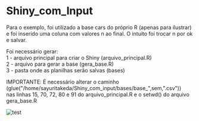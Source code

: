 # Shiny_com_Input

Para o exemplo, foi utilizado a base cars do próprio R (apenas para ilustrar) e foi inserido uma coluna com valores n ao final. O intuito foi trocar n por ok e salvar.

Foi necessário gerar:  
1 - arquivo principal para criar o Shiny (arquivo_principal.R)  
2 - arquivo para gerar a base (gera_base.R)  
3 - pasta onde as planilhas serão salvas (bases)    

IMPORTANTE: É necessário alterar o caminho (glue("/home/sayuritakeda/Shiny_com_input/bases/base_",sem,".csv"))  
nas linhas 15, 70, 72, 80 e 91 do arquivo_principal.R e o setwd() do arquivo gera_base.R  

![test](https://github.com/favicon.ico)
